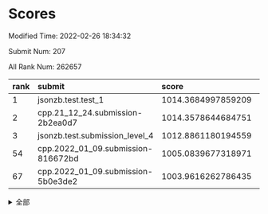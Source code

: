 # Scores

Modified Time: 2022-02-26 18:34:32

Submit Num: 207

All Rank Num: 262657

| rank |               submit               |       score        |       sigma        | pk_num |
| :--- | :--------------------------------- | :----------------- | :----------------- | :----- |
| 1    | jsonzb.test.test_1                 | 1014.3684997859209 | 0.8778659689434621 | 5077   |
| 2    | cpp.21_12_24.submission-2b2ea0d7   | 1014.3578644684751 | 0.8348507634730846 | 5074   |
| 3    | jsonzb.test.submission_level_4     | 1012.8861180194559 | 0.7920862682011164 | 5073   |
| 54   | cpp.2022_01_09.submission-816672bd | 1005.0839677318971 | 0.7019749161557006 | 5072   |
| 67   | cpp.2022_01_09.submission-5b0e3de2 | 1003.9616262786435 | 0.7114428172912961 | 5073   |


<details>
<summary>全部</summary>

| rank |                 submit                 |       score        |       sigma        | pk_num |
| :--- | :------------------------------------- | :----------------- | :----------------- | :----- |
| 1    | jsonzb.test.test_1                     | 1014.3684997859209 | 0.8778659689434621 | 5077   |
| 2    | cpp.21_12_24.submission-2b2ea0d7       | 1014.3578644684751 | 0.8348507634730846 | 5074   |
| 3    | jsonzb.test.submission_level_4         | 1012.8861180194559 | 0.7920862682011164 | 5073   |
| 4    | gobigger.level_3.submission_level_3_27 | 1011.6915337085707 | 0.7783695922364726 | 5075   |
| 5    | gobigger.level_3.submission_level_3_29 | 1011.3818468533607 | 0.7849651772394646 | 5073   |
| 6    | gobigger.level_3.submission_level_3_8  | 1011.368370825576  | 0.7754838112387313 | 5078   |
| 7    | gobigger.level_3.submission_level_3_47 | 1010.9096493795772 | 0.7848609197009049 | 5079   |
| 8    | gobigger.level_3.submission_level_3_3  | 1010.8995007422609 | 0.7582081352784293 | 5077   |
| 9    | gobigger.level_3.submission_level_3_4  | 1010.882226649913  | 0.7624120815727186 | 5073   |
| 10   | gobigger.level_3.submission_level_3_19 | 1010.8713993192268 | 0.7657057810648389 | 5077   |
| 11   | gobigger.level_3.submission_level_3_17 | 1010.8014645280045 | 0.7757139541958009 | 5075   |
| 12   | gobigger.level_3.submission_level_3_46 | 1010.6589560695145 | 0.7600363424243927 | 5072   |
| 13   | gobigger.level_3.submission_level_3_26 | 1010.6349037074538 | 0.7584209427793132 | 5073   |
| 14   | gobigger.level_3.submission_level_3_34 | 1010.6075196509678 | 0.7721060579866119 | 5079   |
| 15   | gobigger.level_3.submission_level_3_35 | 1010.6044840673686 | 0.7504929880170923 | 5077   |
| 16   | gobigger.level_3.submission_level_3_38 | 1010.5666005598011 | 0.7359123225991973 | 5073   |
| 17   | gobigger.level_3.submission_level_3_32 | 1010.4688629504492 | 0.7630597450107921 | 5077   |
| 18   | gobigger.level_3.submission_level_3_2  | 1010.4338251377626 | 0.7734047748463228 | 5077   |
| 19   | gobigger.level_3.submission_level_3_20 | 1010.4293981011872 | 0.7729258808076863 | 5079   |
| 20   | gobigger.level_3.submission_level_3_5  | 1010.4284861043127 | 0.74670030547392   | 5074   |
| 21   | gobigger.level_3.submission_level_3_36 | 1010.3877006015871 | 0.7791465745032502 | 5074   |
| 22   | gobigger.level_3.submission_level_3_14 | 1010.3517231794349 | 0.7775090873115668 | 5075   |
| 23   | gobigger.level_3.submission_level_3_15 | 1010.2595088398515 | 0.7700966256094608 | 5076   |
| 24   | gobigger.level_3.submission_level_3_33 | 1010.1494361619984 | 0.7772053183219219 | 5074   |
| 25   | gobigger.level_3.submission_level_3_44 | 1010.10683340141   | 0.7555195054611971 | 5081   |
| 26   | gobigger.level_3.submission_level_3_48 | 1010.0796016129269 | 0.750879652119354  | 5073   |
| 27   | gobigger.level_3.submission_level_3_41 | 1010.0559598705096 | 0.76062042512123   | 5072   |
| 28   | gobigger.level_3.submission_level_3_12 | 1009.9110288770794 | 0.7657252438573948 | 5077   |
| 29   | gobigger.level_3.submission_level_3_31 | 1009.8804053239771 | 0.7931851261124457 | 5072   |
| 30   | gobigger.level_3.submission_level_3_37 | 1009.8016998239649 | 0.7729075489994035 | 5076   |
| 31   | gobigger.level_3.submission_level_3_10 | 1009.7714614434896 | 0.7287201089229051 | 5075   |
| 32   | gobigger.level_3.submission_level_3_18 | 1009.7018218560592 | 0.7581432294631033 | 5078   |
| 33   | gobigger.level_3.submission_level_3_1  | 1009.5694861668003 | 0.7480975233214988 | 5080   |
| 34   | gobigger.level_3.submission_level_3_0  | 1009.5333613017734 | 0.7696110009905426 | 5076   |
| 35   | gobigger.level_3.submission_level_3_39 | 1009.5326506616254 | 0.7659571160145513 | 5079   |
| 36   | gobigger.level_3.submission_level_3_23 | 1009.5092931595962 | 0.7589649987543672 | 5070   |
| 37   | gobigger.level_3.submission_level_3_40 | 1009.4982312126759 | 0.7629354321093638 | 5074   |
| 38   | gobigger.level_3.submission_level_3_43 | 1009.4893763595587 | 0.7450779566337482 | 5078   |
| 39   | gobigger.level_3.submission_level_3_22 | 1009.4670866351767 | 0.7488626022468993 | 5075   |
| 40   | gobigger.level_3.submission_level_3_42 | 1009.4402479682507 | 0.7611721929532196 | 5078   |
| 41   | gobigger.level_3.submission_level_3_30 | 1009.428866891957  | 0.7281847607135191 | 5075   |
| 42   | gobigger.level_3.submission_level_3_21 | 1009.4107655034195 | 0.7630486484483394 | 5072   |
| 43   | gobigger.level_3.submission_level_3_11 | 1009.4103736965185 | 0.7410827182170062 | 5074   |
| 44   | gobigger.level_3.submission_level_3_9  | 1009.3898332340381 | 0.7534281714443604 | 5068   |
| 45   | gobigger.level_3.submission_level_3_49 | 1009.3823584950973 | 0.7439136622962296 | 5076   |
| 46   | gobigger.level_3.submission_level_3_45 | 1009.2856381785684 | 0.7329282506996816 | 5075   |
| 47   | gobigger.level_3.submission_level_3_16 | 1009.1627623571028 | 0.7578947879098732 | 5068   |
| 48   | gobigger.level_3.submission_level_3_28 | 1009.0843769819622 | 0.7523717244757481 | 5074   |
| 49   | gobigger.level_3.submission_level_3_13 | 1008.862833115666  | 0.7694955500041734 | 5076   |
| 50   | gobigger.level_3.submission_level_3_6  | 1008.7989678773141 | 0.7395225383320765 | 5075   |
| 51   | gobigger.level_3.submission_level_3_25 | 1008.7709306736633 | 0.7480672068712673 | 5073   |
| 52   | gobigger.level_3.submission_level_3_24 | 1008.3180045616198 | 0.7491584325176964 | 5077   |
| 53   | gobigger.level_3.submission_level_3_7  | 1008.17257835774   | 0.7469001613920382 | 5075   |
| 54   | cpp.2022_01_09.submission-816672bd     | 1005.0839677318971 | 0.7019749161557006 | 5072   |
| 55   | gobigger.level_1.submission_level_1_4  | 1004.8884246839378 | 0.7296117175314961 | 5077   |
| 56   | gobigger.level_1.submission_level_1_37 | 1004.7565667939396 | 0.722333849686979  | 5070   |
| 57   | gobigger.level_1.submission_level_1_26 | 1004.7423310114443 | 0.7175438752158617 | 5078   |
| 58   | gobigger.level_1.submission_level_1_14 | 1004.7127114951213 | 0.7237212121713538 | 5075   |
| 59   | gobigger.level_1.submission_level_1_1  | 1004.5829355909233 | 0.7105232735200727 | 5072   |
| 60   | gobigger.level_1.submission_level_1_27 | 1004.2654895606441 | 0.7300244778198043 | 5074   |
| 61   | gobigger.level_1.submission_level_1_29 | 1004.2300810331878 | 0.717781985402512  | 5071   |
| 62   | gobigger.level_1.submission_level_1_15 | 1004.2151483879818 | 0.7177847954378963 | 5070   |
| 63   | gobigger.level_1.submission_level_1_17 | 1004.1916743588727 | 0.7251737715218187 | 5076   |
| 64   | gobigger.level_1.submission_level_1_2  | 1004.1047736943868 | 0.7152383745808624 | 5075   |
| 65   | gobigger.level_1.submission_level_1_0  | 1004.0704580732329 | 0.723608920784782  | 5075   |
| 66   | gobigger.level_1.submission_level_1_46 | 1004.0197492738977 | 0.72489995702858   | 5072   |
| 67   | cpp.2022_01_09.submission-5b0e3de2     | 1003.9616262786435 | 0.7114428172912961 | 5073   |
| 68   | gobigger.level_1.submission_level_1_6  | 1003.9456714071977 | 0.7167191985258523 | 5075   |
| 69   | gobigger.level_1.submission_level_1_16 | 1003.9123149544505 | 0.73815644520904   | 5073   |
| 70   | gobigger.level_1.submission_level_1_47 | 1003.8556315859009 | 0.7287381639180537 | 5071   |
| 71   | gobigger.level_1.submission_level_1_22 | 1003.8386896354323 | 0.7281666911170027 | 5078   |
| 72   | gobigger.level_1.submission_level_1_41 | 1003.6665107045133 | 0.7216525698884766 | 5080   |
| 73   | gobigger.level_1.submission_level_1_45 | 1003.6271384341115 | 0.7151590590318768 | 5081   |
| 74   | gobigger.level_1.submission_level_1_42 | 1003.580872800887  | 0.7065311873201703 | 5077   |
| 75   | gobigger.level_1.submission_level_1_7  | 1003.5689219833178 | 0.7227565422577886 | 5079   |
| 76   | gobigger.level_1.submission_level_1_44 | 1003.5572001192172 | 0.7125700539867519 | 5076   |
| 77   | gobigger.level_1.submission_level_1_5  | 1003.4848422808982 | 0.71272198059701   | 5074   |
| 78   | gobigger.level_1.submission_level_1_32 | 1003.481206019783  | 0.7141348515107826 | 5077   |
| 79   | gobigger.level_1.submission_level_1_12 | 1003.462695363035  | 0.7201478497820916 | 5076   |
| 80   | gobigger.level_1.submission_level_1_38 | 1003.4609253015612 | 0.7090370195910147 | 5077   |
| 81   | gobigger.level_1.submission_level_1_9  | 1003.4591105679364 | 0.7230215573588844 | 5076   |
| 82   | gobigger.level_1.submission_level_1_34 | 1003.4532593533648 | 0.7221714981283657 | 5074   |
| 83   | gobigger.level_1.submission_level_1_30 | 1003.4434486427568 | 0.719445889782773  | 5072   |
| 84   | gobigger.level_1.submission_level_1_10 | 1003.431837592472  | 0.7177596310466505 | 5077   |
| 85   | gobigger.level_1.submission_level_1_21 | 1003.2950008374548 | 0.7113810077176037 | 5073   |
| 86   | gobigger.level_1.submission_level_1_25 | 1003.2808225582855 | 0.7087227168862286 | 5072   |
| 87   | gobigger.level_1.submission_level_1_3  | 1003.1812193184466 | 0.7147119626221327 | 5075   |
| 88   | gobigger.level_1.submission_level_1_8  | 1003.1497583876899 | 0.7218838917425939 | 5075   |
| 89   | gobigger.level_1.submission_level_1_13 | 1003.1254544603094 | 0.7273131743867176 | 5069   |
| 90   | gobigger.level_1.submission_level_1_40 | 1003.0648288497143 | 0.7218083780679118 | 5075   |
| 91   | gobigger.level_1.submission_level_1_35 | 1003.0646328385586 | 0.719162382112995  | 5082   |
| 92   | gobigger.level_1.submission_level_1_43 | 1002.9679169734227 | 0.7049872649440604 | 5072   |
| 93   | gobigger.level_1.submission_level_1_18 | 1002.9366713457573 | 0.7227493062435891 | 5070   |
| 94   | gobigger.level_1.submission_level_1_33 | 1002.9154698216242 | 0.714840689768485  | 5077   |
| 95   | gobigger.level_1.submission_level_1_23 | 1002.8097937724683 | 0.7155339763095426 | 5072   |
| 96   | gobigger.level_1.submission_level_1_49 | 1002.7189164252991 | 0.7163303194698719 | 5072   |
| 97   | gobigger.level_1.submission_level_1_31 | 1002.6879388898096 | 0.7117140935164682 | 5073   |
| 98   | gobigger.level_1.submission_level_1_20 | 1002.6317487426609 | 0.7221790391278201 | 5077   |
| 99   | gobigger.level_1.submission_level_1_36 | 1002.5102552190157 | 0.7267538252098494 | 5072   |
| 100  | gobigger.level_1.submission_level_1_39 | 1002.4665800064819 | 0.7116437779932513 | 5077   |
| 101  | gobigger.level_1.submission_level_1_19 | 1002.3492136228035 | 0.7179623381768704 | 5079   |
| 102  | gobigger.level_1.submission_level_1_28 | 1002.1519518013565 | 0.705772968094624  | 5069   |
| 103  | gobigger.level_1.submission_level_1_24 | 1001.6286090483751 | 0.7073794966317031 | 5070   |
| 104  | gobigger.level_1.submission_level_1_48 | 1001.4030331753394 | 0.7181531988758607 | 5073   |
| 105  | gobigger.level_1.submission_level_1_11 | 1000.3050208328486 | 0.7106859644110379 | 5074   |
| 106  | gobigger.random.submission_random_41   | 998.0940682969476  | 0.7073974291440666 | 5078   |
| 107  | gobigger.random.submission_random_9    | 997.649186518155   | 0.7021073909662381 | 5080   |
| 108  | gobigger.random.submission_random_10   | 996.9681434450296  | 0.697193593638113  | 5079   |
| 109  | gobigger.random.submission_random_35   | 996.9523403445277  | 0.6994963251221511 | 5073   |
| 110  | gobigger.random.submission_random_45   | 996.7909993519579  | 0.6996176742000416 | 5079   |
| 111  | gobigger.random.submission_random_36   | 996.7657623577023  | 0.7101346624062918 | 5075   |
| 112  | gobigger.random.submission_random_26   | 996.6349048605043  | 0.7114935332575797 | 5072   |
| 113  | gobigger.random.submission_random_28   | 996.6084281648709  | 0.7177818842611584 | 5078   |
| 114  | gobigger.random.submission_random_2    | 996.5631425220027  | 0.7092191000738711 | 5076   |
| 115  | gobigger.random.submission_random_42   | 996.5582485732575  | 0.7201508077378511 | 5077   |
| 116  | gobigger.random.submission_random_4    | 996.5038657045782  | 0.7145737209693218 | 5078   |
| 117  | gobigger.random.submission_random_47   | 996.4873866436844  | 0.7149800905262085 | 5080   |
| 118  | gobigger.random.submission_random_20   | 996.4371111791944  | 0.7092138300633247 | 5077   |
| 119  | gobigger.random.submission_random_32   | 996.4231588055989  | 0.712718301470626  | 5077   |
| 120  | gobigger.random.submission_random_15   | 996.3564453918234  | 0.6988692232891803 | 5077   |
| 121  | gobigger.random.submission_random_34   | 996.3123769842741  | 0.7219986130374868 | 5072   |
| 122  | gobigger.random.submission_random_33   | 996.3098901621737  | 0.7157226507532906 | 5078   |
| 123  | gobigger.random.submission_random_21   | 996.2519655443572  | 0.7205362188186782 | 5079   |
| 124  | gobigger.random.submission_random_1    | 996.2393884319648  | 0.7028603884374043 | 5072   |
| 125  | gobigger.random.submission_random_18   | 996.164880373861   | 0.7065163417319178 | 5081   |
| 126  | gobigger.random.submission_random_12   | 996.1233166218574  | 0.7051795183863293 | 5077   |
| 127  | gobigger.random.submission_random_27   | 996.1080100687983  | 0.7055683377173113 | 5079   |
| 128  | gobigger.random.submission_random_8    | 996.0270512348623  | 0.699759386697231  | 5077   |
| 129  | gobigger.random.submission_random_37   | 996.0042768221583  | 0.7108905747323513 | 5076   |
| 130  | gobigger.random.submission_random_44   | 995.8599224658623  | 0.7154978346277661 | 5074   |
| 131  | gobigger.random.submission_random_0    | 995.6937759860658  | 0.7383324374573177 | 5071   |
| 132  | gobigger.random.submission_random_6    | 995.6314518005411  | 0.7209243286398413 | 5077   |
| 133  | gobigger.random.submission_random_19   | 995.6238715641754  | 0.7302483122945055 | 5075   |
| 134  | gobigger.random.submission_random_25   | 995.6202721661905  | 0.7228282334756188 | 5072   |
| 135  | gobigger.random.submission_random_11   | 995.589606881822   | 0.7323292847892294 | 5076   |
| 136  | gobigger.random.submission_random_30   | 995.5716824894295  | 0.6986076603321061 | 5075   |
| 137  | gobigger.random.submission_random_24   | 995.5225843806518  | 0.7094596614591582 | 5077   |
| 138  | gobigger.random.submission_random_22   | 995.4713255353842  | 0.7262765007035964 | 5075   |
| 139  | gobigger.random.submission_random_14   | 995.4280817832049  | 0.7084737179836744 | 5073   |
| 140  | gobigger.random.submission_random_39   | 995.4084798250865  | 0.7064209758867883 | 5076   |
| 141  | gobigger.random.submission_random_43   | 995.39982792324    | 0.701878044206515  | 5080   |
| 142  | gobigger.random.submission_random_38   | 995.3612001297515  | 0.7096123830534247 | 5075   |
| 143  | gobigger.random.submission_random_48   | 995.3208306373891  | 0.7201746100856495 | 5080   |
| 144  | gobigger.random.submission_random_7    | 995.2154120834025  | 0.720618494575679  | 5074   |
| 145  | gobigger.random.submission_random_17   | 995.1818976504901  | 0.7101760283894438 | 5079   |
| 146  | gobigger.random.submission_random_29   | 995.1390937246274  | 0.7094577743491454 | 5081   |
| 147  | gobigger.random.submission_random_16   | 995.0728137452539  | 0.7117373460437652 | 5077   |
| 148  | gobigger.random.submission_random_5    | 995.0670742738585  | 0.6982776884016859 | 5076   |
| 149  | gobigger.random.submission_random_46   | 995.0526179580418  | 0.7103030231387883 | 5076   |
| 150  | gobigger.random.submission_random_49   | 995.0467315091947  | 0.7128057852718397 | 5072   |
| 151  | gobigger.random.submission_random_13   | 994.9826643591024  | 0.7121383237117055 | 5078   |
| 152  | gobigger.random.submission_random_23   | 994.9763968892061  | 0.7282000314352054 | 5075   |
| 153  | gobigger.random.submission_random_31   | 994.9546400485077  | 0.7038471688050157 | 5075   |
| 154  | gobigger.random.submission_random_3    | 994.8897027997878  | 0.6880294856013601 | 5074   |
| 155  | gobigger.level_2.submission_level_2_28 | 994.5078805051298  | 0.7246910758195672 | 5076   |
| 156  | gobigger.random.submission_random_40   | 994.4542185671409  | 0.7160268149959943 | 5076   |
| 157  | gobigger.level_2.submission_level_2_35 | 993.9919285446521  | 0.7292491233645501 | 5074   |
| 158  | gobigger.level_2.submission_level_2_26 | 993.9258277348554  | 0.72178454481736   | 5076   |
| 159  | gobigger.level_2.submission_level_2_9  | 993.2601288017217  | 0.7348824391119567 | 5076   |
| 160  | gobigger.level_2.submission_level_2_1  | 993.2320641614552  | 0.7383376303200369 | 5081   |
| 161  | gobigger.level_2.submission_level_2_13 | 993.0533860521462  | 0.7586314923252369 | 5080   |
| 162  | gobigger.level_2.submission_level_2_4  | 993.032124577331   | 0.738855860703511  | 5078   |
| 163  | gobigger.level_2.submission_level_2_0  | 992.8973177148189  | 0.7420816491292325 | 5080   |
| 164  | gobigger.level_2.submission_level_2_23 | 992.7274616634024  | 0.7441197231098141 | 5079   |
| 165  | gobigger.level_2.submission_level_2_44 | 992.6197924703133  | 0.7397343746811654 | 5076   |
| 166  | gobigger.level_2.submission_level_2_34 | 992.5663605973964  | 0.7512659051507456 | 5079   |
| 167  | gobigger.level_2.submission_level_2_5  | 992.5637743464933  | 0.7427401746353414 | 5077   |
| 168  | gobigger.level_2.submission_level_2_19 | 992.5578829018696  | 0.7296930331829803 | 5081   |
| 169  | gobigger.level_2.submission_level_2_48 | 992.5570398264889  | 0.7495025606543635 | 5079   |
| 170  | gobigger.level_2.submission_level_2_37 | 992.5438984236852  | 0.7484030280309898 | 5076   |
| 171  | gobigger.level_2.submission_level_2_15 | 992.518255427264   | 0.7468886557501204 | 5074   |
| 172  | gobigger.level_2.submission_level_2_24 | 992.4719055798606  | 0.7382391525222394 | 5076   |
| 173  | gobigger.level_2.submission_level_2_14 | 992.4042729751047  | 0.7428146553909959 | 5075   |
| 174  | gobigger.level_2.submission_level_2_17 | 992.3043931939394  | 0.7385787150361993 | 5074   |
| 175  | gobigger.level_2.submission_level_2_29 | 992.2810910049014  | 0.741047163963301  | 5075   |
| 176  | gobigger.level_2.submission_level_2_46 | 992.2484907705723  | 0.7458030691644756 | 5074   |
| 177  | gobigger.level_2.submission_level_2_7  | 992.1984540707315  | 0.7715966858852966 | 5075   |
| 178  | gobigger.level_2.submission_level_2_10 | 992.1739527453202  | 0.7429598844977843 | 5076   |
| 179  | gobigger.level_2.submission_level_2_30 | 992.1592775414773  | 0.7297861578394864 | 5075   |
| 180  | gobigger.level_2.submission_level_2_27 | 991.9564532682795  | 0.7453259641181286 | 5078   |
| 181  | gobigger.level_2.submission_level_2_8  | 991.9271605046209  | 0.7353249374578655 | 5077   |
| 182  | gobigger.level_2.submission_level_2_45 | 991.8051302077158  | 0.7457904498234423 | 5074   |
| 183  | gobigger.level_2.submission_level_2_11 | 991.7388772057618  | 0.7294287479403185 | 5076   |
| 184  | gobigger.level_2.submission_level_2_33 | 991.6995963804918  | 0.7472803788888206 | 5076   |
| 185  | gobigger.level_2.submission_level_2_18 | 991.6898189266308  | 0.7484876301912721 | 5074   |
| 186  | gobigger.level_2.submission_level_2_40 | 991.6829752433422  | 0.751298966528573  | 5079   |
| 187  | gobigger.level_2.submission_level_2_32 | 991.629633408766   | 0.7584730802607111 | 5076   |
| 188  | gobigger.level_2.submission_level_2_2  | 991.5834257890702  | 0.7615775414232027 | 5073   |
| 189  | gobigger.level_2.submission_level_2_6  | 991.5478383431924  | 0.7479013692333019 | 5071   |
| 190  | gobigger.level_2.submission_level_2_12 | 991.5335516688159  | 0.7641656693067523 | 5074   |
| 191  | gobigger.level_2.submission_level_2_41 | 991.3932066568191  | 0.7474492323903502 | 5076   |
| 192  | gobigger.level_2.submission_level_2_38 | 991.3218494660199  | 0.7445452965165192 | 5078   |
| 193  | gobigger.level_2.submission_level_2_21 | 991.2986895017006  | 0.7439153296549693 | 5076   |
| 194  | gobigger.level_2.submission_level_2_20 | 991.2943378004111  | 0.741822036274216  | 5076   |
| 195  | gobigger.level_2.submission_level_2_47 | 991.2262279299118  | 0.7527171615549197 | 5075   |
| 196  | gobigger.level_2.submission_level_2_31 | 991.1185710699755  | 0.7614742801499954 | 5076   |
| 197  | gobigger.level_2.submission_level_2_3  | 991.1028918647864  | 0.7604790384161761 | 5073   |
| 198  | gobigger.level_2.submission_level_2_36 | 991.0808706470932  | 0.7405205333874683 | 5071   |
| 199  | gobigger.level_2.submission_level_2_49 | 990.9801705590667  | 0.7594481758596413 | 5081   |
| 200  | gobigger.level_2.submission_level_2_43 | 990.9643657266804  | 0.7577793928993677 | 5073   |
| 201  | gobigger.level_2.submission_level_2_25 | 990.9029884575297  | 0.7655676072204093 | 5076   |
| 202  | gobigger.level_2.submission_level_2_16 | 990.9011632231208  | 0.7441219987295057 | 5077   |
| 203  | gobigger.level_2.submission_level_2_42 | 990.8656241957445  | 0.7639799793720735 | 5080   |
| 204  | gobigger.level_2.submission_level_2_39 | 990.7584814564273  | 0.7626113252844867 | 5070   |
| 205  | gobigger.level_2.submission_level_2_22 | 990.7437926541327  | 0.7478694264110799 | 5075   |
| 206  | gobigger.none.submission_none_0        | 978.9287922227069  | 1.2556333824108878 | 5081   |
| 207  | gobigger.none.submission_none_1        | 977.4003866306925  | 1.4295509533923114 | 5077   |

</details>
